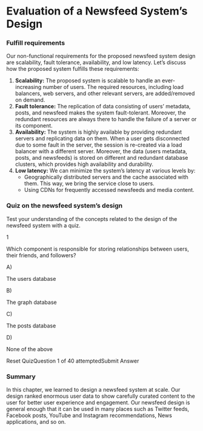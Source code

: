 # Evaluation of a Newsfeed System’s Design

### Fulfill requirements <a href="#fulfill-requirements-0" id="fulfill-requirements-0"></a>

Our non-functional requirements for the proposed newsfeed system design are scalability, fault tolerance, availability, and low latency. Let’s discuss how the proposed system fulfills these requirements:

1. **Scalability:** The proposed system is scalable to handle an ever-increasing number of users. The required resources, including load balancers, web servers, and other relevant servers, are added/removed on demand.
2. **Fault tolerance:** The replication of data consisting of users’ metadata, posts, and newsfeed makes the system fault-tolerant. Moreover, the redundant resources are always there to handle the failure of a server or its component.
3. **Availability:** The system is highly available by providing redundant servers and replicating data on them. When a user gets disconnected due to some fault in the server, the session is re-created via a load balancer with a different server. Moreover, the data (users metadata, posts, and newsfeeds) is stored on different and redundant database clusters, which provides high availability and durability.
4. **Low latency:** We can minimize the system’s latency at various levels by:
   * Geographically distributed servers and the cache associated with them. This way, we bring the service close to users.
   * Using CDNs for frequently accessed newsfeeds and media content.

### Quiz on the newsfeed system’s design <a href="#quiz-on-the-newsfeed-systems-design-0" id="quiz-on-the-newsfeed-systems-design-0"></a>

Test your understanding of the concepts related to the design of the newsfeed system with a quiz.

1

Which component is responsible for storing relationships between users, their friends, and followers?

A)

The users database

B)

The graph database

C)

The posts database

D)

None of the above

Reset QuizQuestion 1 of 40 attemptedSubmit Answer

### Summary <a href="#summary-0" id="summary-0"></a>

In this chapter, we learned to design a newsfeed system at scale. Our design ranked enormous user data to show carefully curated content to the user for better user experience and engagement. Our newsfeed design is general enough that it can be used in many places such as Twitter feeds, Facebook posts, YouTube and Instagram recommendations, News applications, and so on.
